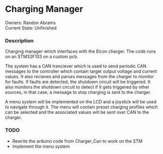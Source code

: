 # Charging Manager
Owners: Randon Abrams \
Current State: Unfinished
### Description
Charging manager which interfaces with the Elcon charger. The code runs on an STM32F103 on a custom pcb.  

The system has a CAN tranciever which is used to send periodic CAN messages to the controller which contain target output voltage and current values. It also recieves and parses messages from the charger to monitor for faults. If faults are detected, the shutdown circuit will be triggered. It also monitors the shutdown circuit to detect if it gets triggered by other sources, in that case, a message to stop charging is sent to the charger.

A menu system will be implemented on the LCD and a joystick will be used to navigate through it. The menu will contain preset charging profiles which can be selected and the associated values will be sent over CAN to the charger.

### TODO
- Rewrite the arduino code from Charger_Can to work on the STM
- Implement the menu system